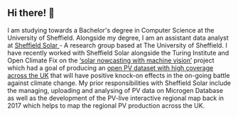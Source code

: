 ## Hi there! 👋 ##

I am studying towards a Bachelor's degree in Computer Science at the University of Sheffield. Alongside my degree, I am an assistant data analyst at <a href="https://www.solar.sheffield.ac.uk/"> Sheffield Solar </a> - A research group based at The University of Sheffield. I have recently worked with Sheffield Solar alongside the Turing Institute and Open Climate Fix on the <a href="https://www.turing.ac.uk/research/research-projects/solar-nowcasting-machine-vision">‘solar nowcasting with machine vision’</a> project which had a goal of producing an <a href="https://www.nature.com/articles/s41597-020-00739-0">open PV dataset with high coverage across the UK</a> that will have positive knock-on effects in the on-going battle against climate change. My prior responsibilities with Sheffield Solar include the managing, uploading and analysing of PV data on Microgen Database as well as the development of the PV-live interactive regional map back in 2017 which helps to map the regional PV production across the UK.
